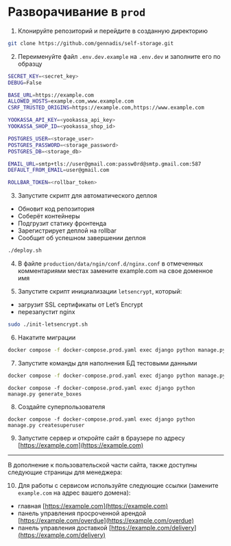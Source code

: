 # Разворачивание в `prod`

1. Клонируйте репозиторий и перейдите в созданную директорию
```sh
git clone https://github.com/gennadis/self-storage.git
```

2. Переименуйте файл `.env.dev.example` на `.env.dev` и заполните его по образцу
```sh
SECRET_KEY=<secret_key>
DEBUG=False

BASE_URL=https://example.com
ALLOWED_HOSTS=example.com,www.example.com
CSRF_TRUSTED_ORIGINS=https://example.com,https://www.example.com

YOOKASSA_API_KEY=<yookassa_api_key>
YOOKASSA_SHOP_ID=<yookassa_shop_id>

POSTGRES_USER=<storage_user>
POSTGRES_PASSWORD=<storage_password>
POSTGRES_DB=<storage_db>

EMAIL_URL=smtp+tls://user@gmail.com:passw0rd@smtp.gmail.com:587
DEFAULT_FROM_EMAIL=user@gmail.com

ROLLBAR_TOKEN=<rollbar_token>

```

3. Запустите скрипт для автоматического деплоя
- Обновит код репозитория
- Соберёт контейнеры
- Подгрузит статику фронтенда
- Зарегистрирует деплой на rollbar
- Сообщит об успешном завершении деплоя
```sh
./deploy.sh
```

4. В файле `production/data/ngin/conf.d/nginx.conf` в отмеченных комментариями местах замените example.com на свое доменное имя 

5. Запустите скрипт инициализации `letsencrypt`, который:
- загрузит SSL сертификаты от Let’s Encrypt
- перезапустит nginx
```sh
sudo ./init-letsencrypt.sh
```

6. Накатите миграции
```sh
docker compose -f docker-compose.prod.yaml exec django python manage.py migrate
```

7. Запустите команды для наполнения БД тестовыми данными
```sh
docker compose -f docker-compose.prod.yaml exec django python manage.py load_warehouses https://raw.githubusercontent.com/aosothra/remote_content/master/self_storage/warehouses.json
```

```
docker compose -f docker-compose.prod.yaml exec django python manage.py generate_boxes
```

8. Создайте суперпользователя
```
docker compose -f docker-compose.prod.yaml exec django python manage.py createsuperuser
```

9. Запустите сервер и откройте сайт в браузере по адресу [https://example.com](https://example.com)

---

В дополнение к пользовательской части сайта, также доступны следующие страницы для менеджера:


10. Для работы с сервисом используйте следующие ссылки (замените `example.com` на адрес вашего домена):
- главная [https://example.com](https://example.com)
- панель управления просроченной арендой [https://example.com/overdue](https://example.com/overdue)
- панель управления доставкой [https://example.com/delivery](https://example.com/delivery)

